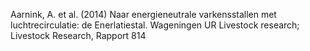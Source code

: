 Aarnink, A. et al. (2014) Naar energieneutrale varkensstallen met luchtrecirculatie: de Enerlatiestal. Wageningen UR Livestock research; Livestock Research,  Rapport 814